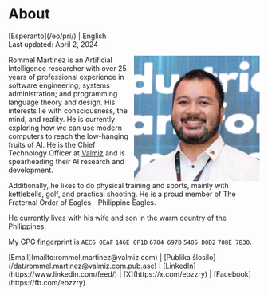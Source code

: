 About
=====

<div class="center">[Esperanto](/eo/pri/) | English</div>
<div class="center">Last updated: April 2, 2024</div>

<div>
<img src="/images/site/ebzzry.webp" style="float: right; width: 50%; margin: 0px 0px 0px 10px">

Rommel Martínez is an Artificial Intelligence researcher with over 25 years of
professional experience in software engineering; systems administration; and
programming language theory and design. His interests lie with consciousness,
the mind, and reality. He is currently exploring how we can use modern computers
to reach the low-hanging fruits of AI. He is the Chief Technology Officer at
[Valmiz](https://valmiz.com) and is spearheading their AI research and development.


Additionally, he likes to do physical training and sports, mainly with
kettlebells, golf, and practical shooting. He is a proud member of The Fraternal
Order of Eagles - Philippine Eagles.

He currently lives with his wife and son in the warm country of the Philippines.

My GPG fingerprint is `AEC6 0EAF` `146E 0F1D` `6704 697B` `5405 D0D2` `708E 7B30`.
</div>
<div class="center">
[Email](mailto:rommel.martinez@valmiz.com) | [Publika ŝlosilo](/dat/rommel.martinez@valmiz.com.pub.asc) | [LinkedIn](https://www.linkedin.com/feed/) | [X](https://x.com/ebzzry) | [Facebook](https://fb.com/ebzzry)<br>
</div>
